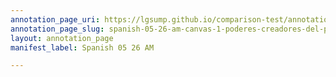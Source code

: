 ```yaml
---
annotation_page_uri: https://lgsump.github.io/comparison-test/annotations/spanish-05-26-am-canvas-1-poderes-creadores-del-pueblo.json
annotation_page_slug: spanish-05-26-am-canvas-1-poderes-creadores-del-pueblo
layout: annotation_page
manifest_label: Spanish 05 26 AM

---
```

